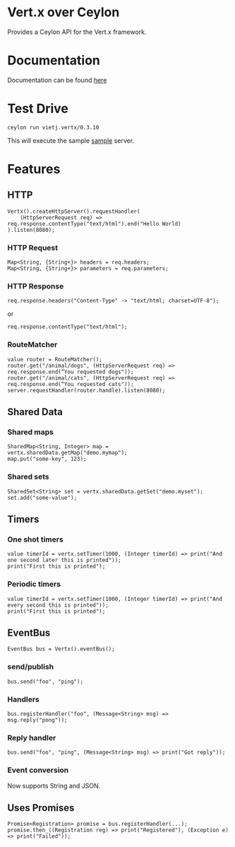 # Vert.x over Ceylon

Provides a Ceylon API for the Vert.x framework.

# Documentation

Documentation can be found [here](https://modules.ceylon-lang.org/repo/1/io/vertx/ceylon/0.3.10/module-doc/index.html)

# Test Drive

    ceylon run vietj.vertx/0.3.10

This will execute the sample [sample](https://github.com/vietj/ceylon-vertx/blob/master/source/vietj/vertx/run.ceylon) server.

# Features

## HTTP

    Vertx().createHttpServer().requestHandler(
        (HttpServerRequest req) => req.response.contentType("text/html").end("Hello World)
    ).listen(8080);

### HTTP Request

    Map<String, {String+}> headers = req.headers;
    Map<String, {String+}> parameters = req.parameters;
    
### HTTP Response
    
    req.response.headers("Content-Type" -> "text/html; charset=UTF-8");
    
or
    
    req.response.contentType("text/html");

### RouteMatcher

    value router = RouteMatcher();
    router.get("/animal/dogs", (HttpServerRequest req) => req.response.end(“You requested dogs"));
    router.get("/animal/cats", (HttpServerRequest req) => req.response.end(“You requested cats"));
    server.requestHandler(router.handle).listen(8080);

## Shared Data

### Shared maps

    SharedMap<String, Integer> map = vertx.sharedData.getMap("demo.mymap");
    map.put("some-key", 123);

### Shared sets

    SharedSet<String> set = vertx.sharedData.getSet("demo.myset");
    set.add("some-value");

## Timers

### One shot timers

    value timerId = vertx.setTimer(1000, (Integer timerId) => print("And one second later this is printed"));
    print("First this is printed");

### Periodic timers

    value timerId = vertx.setTimer(1000, (Integer timerId) => print("And every second this is printed"));
    print("First this is printed");

## EventBus

    EventBus bus = Vertx().eventBus();

### send/publish

    bus.send("foo", "ping");

### Handlers

    bus.registerHandler("foo", (Message<String> msg) => msg.reply("pong"));

### Reply handler

    bus.send("foo", "ping", (Message<String> msg) => print("Got reply"));

### Event conversion

Now supports String and JSON.

## Uses Promises

    Promise<Registration> promise = bus.registerHandler(...);
    promise.then_((Registration reg) => print("Registered"), (Exception e) => print("Failed"));

